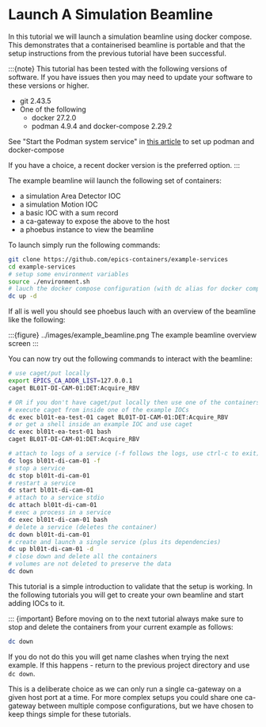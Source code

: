 
# Launch A Simulation Beamline

In this tutorial we will launch a simulation beamline using docker compose. This demonstrates that a containerised beamline is portable and that the setup instructions from the previous tutorial have been successful.

:::{note}
This tutorial has been tested with the following versions of software. If you have issues then you may need to update your software to these versions or higher.

- git 2.43.5
- One of the following
  - docker 27.2.0
  - podman 4.9.4 and docker-compose 2.29.2

See "Start the Podman system service" in [this article](https://www.redhat.com/sysadmin/podman-docker-compose) to set up podman and docker-compose

If you have a choice, a recent docker version is the preferred option.
:::

The example beamline wiil launch the following set of containers:
- a simulation Area Detector IOC
- a simulation Motion IOC
- a basic IOC with a sum record
- a ca-gateway to expose the above to the host
- a phoebus instance to view the beamline

To launch simply run the following commands:

```bash
git clone https://github.com/epics-containers/example-services
cd example-services
# setup some environment variables
source ./environment.sh
# lauch the docker compose configuration (with dc alias for docker compose)
dc up -d
```

If all is well you should see phoebus lauch with an overview of the beamline like the following:

:::{figure} ../images/example_beamline.png
The example beamline overview screen
:::

You can now try out the following commands to interact with the beamline:

```bash
# use caget/put locally
export EPICS_CA_ADDR_LIST=127.0.0.1
caget BL01T-DI-CAM-01:DET:Acquire_RBV

# OR if you don't have caget/put locally then use one of the containers instead:
# execute caget from inside one of the example IOCs
dc exec bl01t-ea-test-01 caget BL01T-DI-CAM-01:DET:Acquire_RBV
# or get a shell inside an example IOC and use caget
dc exec bl01t-ea-test-01 bash
caget BL01T-DI-CAM-01:DET:Acquire_RBV

# attach to logs of a service (-f follows the logs, use ctrl-c to exit)
dc logs bl01t-di-cam-01 -f
# stop a service
dc stop bl01t-di-cam-01
# restart a service
dc start bl01t-di-cam-01
# attach to a service stdio
dc attach bl01t-di-cam-01
# exec a process in a service
dc exec bl01t-di-cam-01 bash
# delete a service (deletes the container)
dc down bl01t-di-cam-01
# create and launch a single service (plus its dependencies)
dc up bl01t-di-cam-01 -d
# close down and delete all the containers
# volumes are not deleted to preserve the data
dc down
```

This tutorial is a simple introduction to validate that the setup is working. In the following tutorials you will get to create your own beamline and start adding IOCs to it.

::: {important}
Before moving on to the next tutorial always make sure to stop and delete the containers from your current example as follows:

```bash
dc down
```

If you do not do this you will get name clashes when trying the next example. If this happens - return to the previous project directory and use `dc down`.

This is a deliberate choice as we can only run a single ca-gateway on a given host port at a time. For more complex setups you could share one ca-gateway between multiple compose configurations, but we have chosen to keep things simple for these tutorials.
